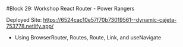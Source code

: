 #Block 29: Workshop React Router - Power Rangers

Deployed Site: https://6524cac10e57f70b73019561--dynamic-cajeta-753778.netlify.app/

 - Using BrowserRouter, Routes, Route, Link, and useNavigate
 
 